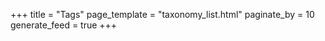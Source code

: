 +++
title = "Tags"
page_template = "taxonomy_list.html" 
paginate_by = 10 
generate_feed = true 
+++